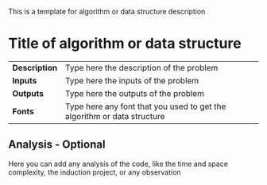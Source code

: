 This is a template for algorithm or data structure description

# Title of algorithm or data structure

|   |   |
|---|---|
| **Description** | Type here the description of the problem |
| **Inputs** | Type here the inputs of the problem |
| **Outputs** | Type here the outputs of the problem |
| **Fonts** | Type here any font that you used to get the algorithm or data structure |

## Analysis - Optional
Here you can add any analysis of the code, like the time and space complexity, the induction project, or any observation